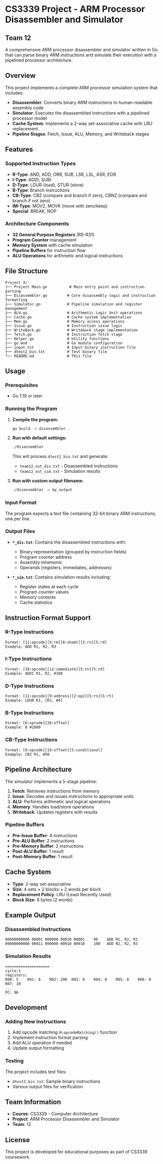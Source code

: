 # CS3339 Project - ARM Processor Disassembler and Simulator

## Team 12

A comprehensive ARM processor disassembler and simulator written in Go that can parse binary ARM instructions and simulate their execution with a pipelined processor architecture.

## Overview

This project implements a complete ARM processor simulation system that includes:
- **Disassembler**: Converts binary ARM instructions to human-readable assembly code
- **Simulator**: Executes the disassembled instructions with a pipelined processor model
- **Cache System**: Implements a 2-way set-associative cache with LRU replacement
- **Pipeline Stages**: Fetch, Issue, ALU, Memory, and Writeback stages

## Features

### Supported Instruction Types
- **R-Type**: AND, ADD, ORR, SUB, LSR, LSL, ASR, EOR
- **I-Type**: ADDI, SUBI
- **D-Type**: LDUR (load), STUR (store)
- **B-Type**: Branch instructions
- **CB-Type**: CBZ (compare and branch if zero), CBNZ (compare and branch if not zero)
- **IM-Type**: MOVZ, MOVK (move with zero/keep)
- **Special**: BREAK, NOP

### Architecture Components
- **32 General Purpose Registers** (R0-R31)
- **Program Counter** management
- **Memory System** with cache simulation
- **Pipeline Buffers** for instruction flow
- **ALU Operations** for arithmetic and logical instructions

## File Structure

```
Project 3/
├── Project Main.go          # Main entry point and instruction parsing
├── Disassembler.go         # Core disassembly logic and instruction formatting
├── Simulator.go            # Pipeline simulation and register management
├── ALU.go                  # Arithmetic Logic Unit operations
├── Cache.go                # Cache system implementation
├── Mem.go                  # Memory access operations
├── Issue.go                # Instruction issue logic
├── WriteBack.go            # Writeback stage implementation
├── fetch.go                # Instruction fetch stage
├── Helper.go               # Utility functions
├── go.mod                  # Go module configuration
├── input.txt               # Input binary instruction file
├── dtest2_bin.txt          # Test binary file
└── README.md               # This file
```

## Usage

### Prerequisites
- Go 1.19 or later

### Running the Program

1. **Compile the program:**
   ```bash
   go build -o disassembler .
   ```

2. **Run with default settings:**
   ```bash
   ./disassembler
   ```
   This will process `dtest2_bin.txt` and generate:
   - `team12_out_dis.txt` - Disassembled instructions
   - `team12_out_sim.txt` - Simulation results

3. **Run with custom output filename:**
   ```bash
   ./disassembler -o my_output
   ```

### Input Format
The program expects a text file containing 32-bit binary ARM instructions, one per line.

### Output Files
- **`*_dis.txt`**: Contains the disassembled instructions with:
  - Binary representation (grouped by instruction fields)
  - Program counter address
  - Assembly mnemonic
  - Operands (registers, immediates, addresses)
  
- **`*_sim.txt`**: Contains simulation results including:
  - Register states at each cycle
  - Program counter values
  - Memory contents
  - Cache statistics

## Instruction Format Support

### R-Type Instructions
```
Format: [11:opcode][5:rm][6:shamt][5:rn][5:rd]
Example: ADD R1, R2, R3
```

### I-Type Instructions
```
Format: [10:opcode][12:immediate][5:rn][5:rd]
Example: ADDI R1, R2, #100
```

### D-Type Instructions
```
Format: [11:opcode][9:address][2:op2][5:rn][5:rt]
Example: LDUR R1, [R2, #4]
```

### B-Type Instructions
```
Format: [6:opcode][26:offset]
Example: B #1000
```

### CB-Type Instructions
```
Format: [8:opcode][19:offset][5:conditional]
Example: CBZ R1, #50
```

## Pipeline Architecture

The simulator implements a 5-stage pipeline:

1. **Fetch**: Retrieves instructions from memory
2. **Issue**: Decodes and issues instructions to appropriate units
3. **ALU**: Performs arithmetic and logical operations
4. **Memory**: Handles load/store operations
5. **Writeback**: Updates registers with results

### Pipeline Buffers
- **Pre-Issue Buffer**: 4 instructions
- **Pre-ALU Buffer**: 2 instructions
- **Pre-Memory Buffer**: 2 instructions
- **Post-ALU Buffer**: 1 result
- **Post-Memory Buffer**: 1 result

## Cache System

- **Type**: 2-way set-associative
- **Size**: 4 sets × 2 blocks × 2 words per block
- **Replacement Policy**: LRU (Least Recently Used)
- **Block Size**: 8 bytes (2 words)

## Example Output

### Disassembled Instructions
```
00000000000 00001 000000 00010 00001    96    ADD R1, R2, R1
00000000000 00011 000000 00010 00010    100   ADD R2, R2, R3
```

### Simulation Results
```
====================
cycle:1
registers:
R00: 5    R01: 8    R02: 200  R03: 0    R04: 0    R05: 0    R06: 0    R07: 10
...
PC: 96
```

## Development

### Adding New Instructions
1. Add opcode matching in `opcodeMatching()` function
2. Implement instruction format parsing
3. Add ALU operation if needed
4. Update output formatting

### Testing
The project includes test files:
- `dtest2_bin.txt`: Sample binary instructions
- Various output files for verification

## Team Information
- **Course**: CS3339 - Computer Architecture
- **Project**: ARM Processor Disassembler and Simulator
- **Team**: 12

## License
This project is developed for educational purposes as part of CS3339 coursework.